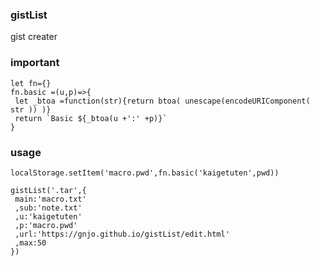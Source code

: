 ### gistList
gist creater

### important
```
let fn={}
fn.basic =(u,p)=>{
 let _btoa =function(str){return btoa( unescape(encodeURIComponent( str )) )}
 return `Basic ${_btoa(u +':' +p)}`
}
```
### usage
```
localStorage.setItem('macro.pwd',fn.basic('kaigetuten',pwd))

gistList('.tar',{
 main:'macro.txt'
 ,sub:'note.txt'
 ,u:'kaigetuten'
 ,p:'macro.pwd'
 ,url:'https://gnjo.github.io/gistList/edit.html'
 ,max:50
})

```
